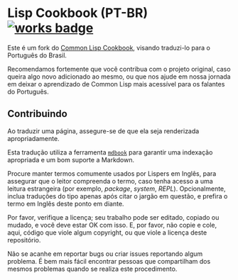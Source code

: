 # Lisp Cookbook (PT-BR) [![works badge](https://cdn.rawgit.com/nikku/works-on-my-machine/v0.2.0/badge.svg)](https://github.com/nikku/works-on-my-machine)

Este é um fork do [Common Lisp Cookbook](https://lispcookbook.github.io/cl-cookbook/), visando
traduzi-lo para o Português do Brasil.

Recomendamos fortemente que você contribua com o projeto original, caso queira algo novo
adicionado ao mesmo, ou que nos ajude em nossa jornada em deixar o aprendizado de Common Lisp mais
acessível para os falantes do Português.

## Contribuindo

Ao traduzir uma página, assegure-se de que ela seja renderizada apropriadamente.

Esta tradução utiliza a ferramenta [`mdbook`](https://github.com/rust-lang-nursery/mdBook) para
garantir uma indexação apropriada e um bom suporte a Markdown.

Procure manter termos comumente usados por Lispers em Inglês, para assegurar que o leitor
compreenda o termo, caso tenha acesso a uma leitura estrangeira (por exemplo, *package*,
*system*, *REPL*). Opcionalmente, inclua traduções do tipo apenas após citar o jargão em questão,
e prefira o termo em Inglês deste ponto em diante.

Por favor, verifique a licença; seu trabalho pode ser editado, copiado ou mudado, e você deve
estar OK com isso. E, por favor, não copie e cole, aqui, código que viole algum copyright, ou
que viole a licença deste repositório.

Não se acanhe em reportar bugs ou criar issues reportando algum problema. É bem mais fácil
encontrar pessoas que compartilham dos mesmos problemas quando se realiza este procedimento.


